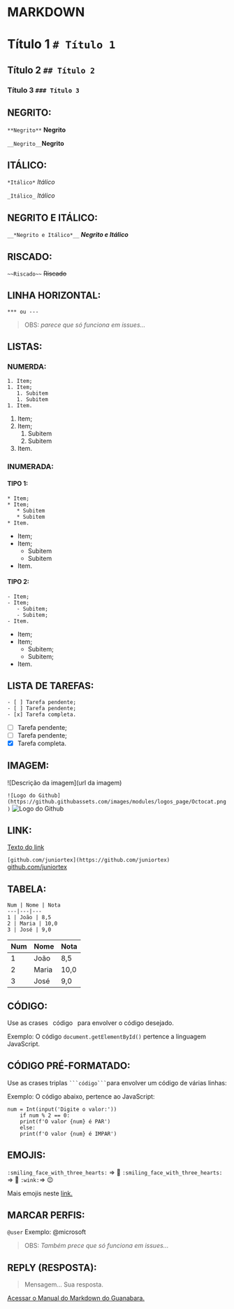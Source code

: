 # MARKDOWN
# Título 1 `# Título 1`
## Título 2 `## Título 2`
### Título 3 `### Título 3`

## NEGRITO:
`**Negrito**` **Negrito**

`__Negrito__`__Negrito__

## ITÁLICO:
`*Itálico*` *Itálico*

`_Itálico_` _Itálico_

## NEGRITO E ITÁLICO:
`__*Negrito e Itálico*__` __*Negrito e Itálico*__

## RISCADO:
`~~Riscado~~` ~~Riscado~~

## LINHA HORIZONTAL:
`*** ou ---`
> OBS: _parece que só funciona em issues..._

## LISTAS:
### NUMERDA:
```
1. Item;
1. Item;
   1. Subitem
   1. Subitem
1. Item.
```
1. Item;
1. Item;
   1. Subitem
   1. Subitem
1. Item.

### INUMERADA:
#### TIPO 1:
```
* Item;
* Item;
   * Subitem
   * Subitem
* Item.
```
* Item;
* Item;
   * Subitem
   * Subitem
* Item.

#### TIPO 2:
```
- Item;
- Item;
   - Subitem;
   - Subitem;
- Item.
```
- Item;
- Item;
   - Subitem;
   - Subitem;
- Item.

## LISTA DE TAREFAS:
```
- [ ] Tarefa pendente;
- [ ] Tarefa pendente;
- [x] Tarefa completa.
```
- [ ] Tarefa pendente;
- [ ] Tarefa pendente;
- [x] Tarefa completa.

## IMAGEM:
![Descrição da imagem](url da imagem)

`![Logo do Github](https://github.githubassets.com/images/modules/logos_page/Octocat.png)`
![Logo do Github](https://github.githubassets.com/images/modules/logos_page/Octocat.png)

## LINK:
[Texto do link](url)

`[github.com/juniortex](https://github.com/juniortex)`
[github.com/juniortex](https://github.com/juniortex)

## TABELA:
```
Num | Nome | Nota
---|---|---
1 | João | 8,5
2 | Maria | 10,0
3 | José | 9,0
```
Num | Nome | Nota
---|---|---
1 | João | 8,5
2 | Maria | 10,0
3 | José | 9,0

## CÓDIGO:
Use as crases ` `código` ` para envolver o código desejado.

Exemplo:
O código `document.getElementById()` pertence a linguagem JavaScript.

## CÓDIGO PRÉ-FORMATADO:
Use as crases triplas ` ```código``` `para envolver um código de várias linhas:

Exemplo:
O código abaixo, pertence ao JavaScript:
```
num = Int(input('Digite o valor:'))
    if num % 2 == 0:
    print(f'O valor {num} é PAR')
    else:
    print(f'O valor {num} é IMPAR')
```

## EMOJIS:
`:smiling_face_with_three_hearts:` => :smiling_face_with_three_hearts:
`:smiling_face_with_three_hearts:` => :smiling_face_with_three_hearts:
`:wink:`=> :wink:

Mais emojis neste [link.](https://github.com/ikatyang/emoji-cheat-sheet)

## MARCAR PERFIS:
`@user` Exemplo: @microsoft
> OBS: _Também prece que só funciona em issues..._

## REPLY (RESPOSTA):
> Mensagem...
Sua resposta.

[Acessar o Manual do Markdown do Guanabara.](https://github.com/gustavoguanabara/git-github/tree/master/manuais-PDF)